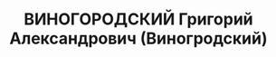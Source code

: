 ---
title: ВИНОГОРОДСКИЙ Григорий Александрович (Виногродский)
description: "1900 г.р., украинец, член ВКП(б) с 1922, майор, командир в/ч №3337 КВО.\
  \ \n  Арестован 13.06.1937. \n  ВКВС - 25.11.1937, ВМН. Расстрелян 25.11.1937, Одесса"
---